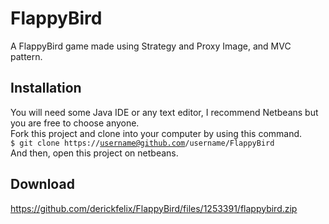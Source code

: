 # FlappyBird
A FlappyBird game made using Strategy and Proxy Image, and MVC pattern.

## Installation
You will need some Java IDE or any text editor, I recommend Netbeans but you are free to choose anyone.<br>
Fork this project and clone into your computer by using this command. <br>
<code>$ git clone https://username@github.com/username/FlappyBird</code> <br>
And then, open this project on netbeans.

## Download
https://github.com/derickfelix/FlappyBird/files/1253391/flappybird.zip
